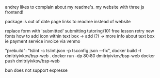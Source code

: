 andrey likes to complain about my readme's.
my website with three js frontend!

package is out of date
page links to readme instead of website


replace form with 'submitted' submitting
tutoring/101
free lesson
retry new fonts
how to add icon within text box -> add (?) -> more info about text box ie payment service
invoice via venmo



"prebuild": "tslint -c tslint.json -p tsconfig.json --fix",
docker build -t dmitriyivkov/bsp-web .
docker run -dp 80:80 dmitriyivkov/bsp-web
docker push dmitriyivkov/bsp-web

bun does not support expresse
